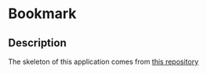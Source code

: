 # Bookmark


## Description
The skeleton of this application comes from [this repository](https://github.com/tegbessou/skeleton)